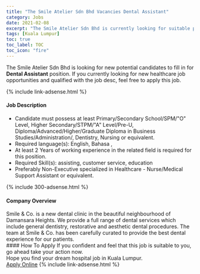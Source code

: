 ```yaml
---
title: "The Smile Atelier Sdn Bhd Vacancies Dental Assistant" 
category: Jobs 
date: 2021-02-08 
excerpt: "The Smile Atelier Sdn Bhd is currently looking for suitable person to fill in the Dental Assistant which positioned at Kuala Lumpur" 
tags: [Kuala Lumpur] 
toc: true 
toc_label: TOC 
toc_icon: "fire" 
--- 
```


<p>The Smile Atelier Sdn Bhd is looking for new potential candidates to fill in for <b>Dental Assistant</b> position. If you currently looking for new healthcare job opportunities and qualified with the job desc, feel free to apply this job.
</p>{% include link-adsense.html %} 
<div><div><h4>Job Description</h4></div><div><div><span><div><ul><li>Candidate must possess at least Primary/Secondary School/SPM/"O" Level, Higher Secondary/STPM/"A" Level/Pre-U, Diploma/Advanced/Higher/Graduate Diploma in Business Studies/Administration/, Dentistry, Nursing or equivalent.</li><li>Required language(s):&#160;English, Bahasa ,</li><li>At least 2&#160;Years of working experience in the related field is required for this position.</li><li>Required Skill(s): assisting, customer service, education</li><li>Preferably Non-Executive specialized in Healthcare - Nurse/Medical Support Assistant or equivalent.</li></ul></div></span></div></div></div> 
{% include 300-adsense.html %} 
<div><div><h4>Company Overview</h4></div><div><div><span><div><div>Smile &amp; Co. is a new dental clinic in the beautiful neighbourhood of Damansara Heights. We provide a full range of dental services which include general dentistry, restorative and aesthetic dental procedures. The team at Smile &amp; Co. has been carefully curated to provide the best dental experience for our patients.</div></div></span></div></div></div> 
#### How To Apply 
If you confident and feel that this job is suitable to you, go ahead take your action now. <br/> 
Hope you find your dream hospital job in Kuala Lumpur. <br/> 
<a href="https://www.jobstreet.com.my/en/job/dental-assistant-4478037?jobId=jobstreet-my-job-4478037" class="btn btn--warning" target="_blank" rel="nofollow noopenner">Apply Online</a> 
{% include link-adsense.html %} 